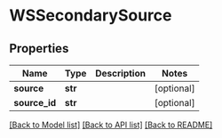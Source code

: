 # WSSecondarySource

## Properties
Name | Type | Description | Notes
------------ | ------------- | ------------- | -------------
**source** | **str** |  | [optional] 
**source_id** | **str** |  | [optional] 

[[Back to Model list]](../README.md#documentation-for-models) [[Back to API list]](../README.md#documentation-for-api-endpoints) [[Back to README]](../README.md)


